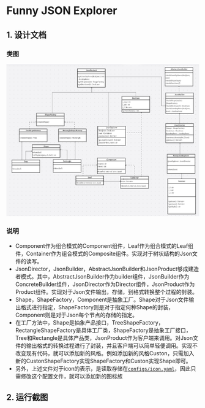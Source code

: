 # Funny JSON Explorer

## 1. 设计文档

### 类图

![](./src/image/uml.png)

### 说明

- Component作为组合模式的Component组件，Leaf作为组合模式的Leaf组件，Container作为组合模式的Composite组件。实现对于树状结构的Json文件的读写。
- JsonDirector，JsonBuilder，AbstractJsonBuilder和JsonProduct够成建造者模式。其中，AbstractJsonBuilder作为builder组件，JsonBuilder作为ConcreteBuilder组件，JsonDirector作为Director组件，JsonProduct作为Product组件。实现对于Json文件输出，存储，到格式转换整个过程的封装。
- Shape，ShapeFactory，Component是抽象工厂。Shape对于Json文件输出格式进行指定，ShapeFactory则是对于指定何种Shape的封装，Component则是对于Json每个节点的存储的指定。
- 在工厂方法中，Shape是抽象产品接口，TreeShapeFactory，RectangleShapeFactory是具体工厂类，ShapeFactory是抽象工厂接口，Tree和Rectangle是具体产品类，JsonProduct作为客户端来调用。对Json文件的输出格式的转换过程进行了封装，并且客户端可以简单轻便调用。实现不改变现有代码，就可以添加新的风格。例如添加新的风格Custon，只需加入新的CustonShapeFactory实现ShapeFactory和Custon实现Shape即可。
- 另外，上述文件对于icon的表示，是读取存储在[`configs/icon.yaml`](configs/icon.yaml)，因此只需修改这个配置文件，就可以添加新的图标族

## 2. 运行截图